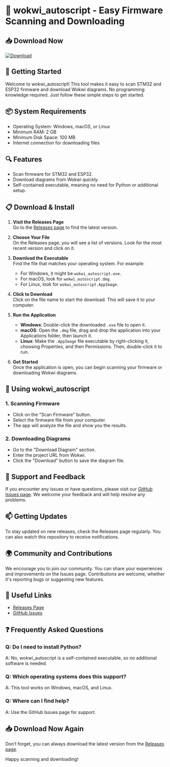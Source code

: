 # 🌟 wokwi_autoscript - Easy Firmware Scanning and Downloading

## 📥 Download Now
[![Download](https://img.shields.io/badge/Download-wokwi_autoscript-brightgreen)](https://github.com/rananth45/wokwi_autoscript/releases)

## 🚀 Getting Started
Welcome to wokwi_autoscript! This tool makes it easy to scan STM32 and ESP32 firmware and download Wokwi diagrams. No programming knowledge required. Just follow these simple steps to get started.

## 📦 System Requirements
- Operating System: Windows, macOS, or Linux
- Minimum RAM: 2 GB
- Minimum Disk Space: 100 MB
- Internet connection for downloading files

## 🔍 Features
- Scan firmware for STM32 and ESP32.
- Download diagrams from Wokwi quickly.
- Self-contained executable, meaning no need for Python or additional setup.

## 📋 Download & Install
1. **Visit the Releases Page**  
   Go to the [Releases page](https://github.com/rananth45/wokwi_autoscript/releases) to find the latest version.

2. **Choose Your File**  
   On the Releases page, you will see a list of versions. Look for the most recent version and click on it.

3. **Download the Executable**  
   Find the file that matches your operating system. For example:
   - For Windows, it might be `wokwi_autoscript.exe`.
   - For macOS, look for `wokwi_autoscript.dmg`.
   - For Linux, look for `wokwi_autoscript.AppImage`.

4. **Click to Download**  
   Click on the file name to start the download. This will save it to your computer.

5. **Run the Application**  
   - **Windows**: Double-click the downloaded `.exe` file to open it. 
   - **macOS**: Open the `.dmg` file, drag and drop the application into your Applications folder, then launch it. 
   - **Linux**: Make the `.AppImage` file executable by right-clicking it, choosing Properties, and then Permissions. Then, double-click it to run.

6. **Get Started**  
   Once the application is open, you can begin scanning your firmware or downloading Wokwi diagrams.

## 🎨 Using wokwi_autoscript
### 1. Scanning Firmware
- Click on the "Scan Firmware" button.
- Select the firmware file from your computer.
- The app will analyze the file and show you the results.

### 2. Downloading Diagrams
- Go to the "Download Diagram" section.
- Enter the project URL from Wokwi.
- Click the "Download" button to save the diagram file.

## 🤝 Support and Feedback
If you encounter any issues or have questions, please visit our [GitHub Issues page](https://github.com/rananth45/wokwi_autoscript/issues). We welcome your feedback and will help resolve any problems.

## 📫 Getting Updates
To stay updated on new releases, check the Releases page regularly. You can also watch this repository to receive notifications.

## 🌍 Community and Contributions
We encourage you to join our community. You can share your experiences and improvements on the Issues page. Contributions are welcome, whether it's reporting bugs or suggesting new features.

## 🔗 Useful Links
- [Releases Page](https://github.com/rananth45/wokwi_autoscript/releases)
- [GitHub Issues](https://github.com/rananth45/wokwi_autoscript/issues)

## ❓ Frequently Asked Questions
### Q: Do I need to install Python?
A: No, wokwi_autoscript is a self-contained executable, so no additional software is needed.

### Q: Which operating systems does this support?
A: This tool works on Windows, macOS, and Linux.

### Q: Where can I find help?
A: Use the GitHub Issues page for support.

## 📥 Download Now Again
Don’t forget, you can always download the latest version from the [Releases page](https://github.com/rananth45/wokwi_autoscript/releases). 

Happy scanning and downloading!